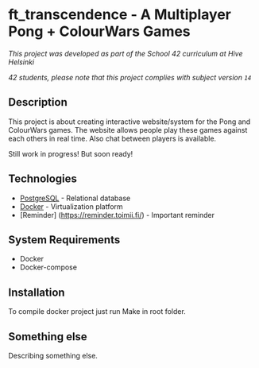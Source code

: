 # ft_transcendence - A Multiplayer Pong + ColourWars Games

*This project was developed as part of the School 42 curriculum at Hive Helsinki*

*42 students, please note that this project complies with subject version `14`*

## Description

This project is about creating interactive website/system for the Pong and ColourWars games.
The website allows people play these games against each others in real time.
Also chat between players is available.

Still work in progress! But soon ready!

## Technologies


* [PostgreSQL](https://www.postgresql.org/) - Relational database
* [Docker](https://www.docker.com/) - Virtualization platform
* [Reminder] (https://reminder.toimii.fi/) - Important reminder

## System Requirements

* Docker
* Docker-compose

## Installation

To compile docker project just run Make in root folder.

## Something else

Describing something else.

